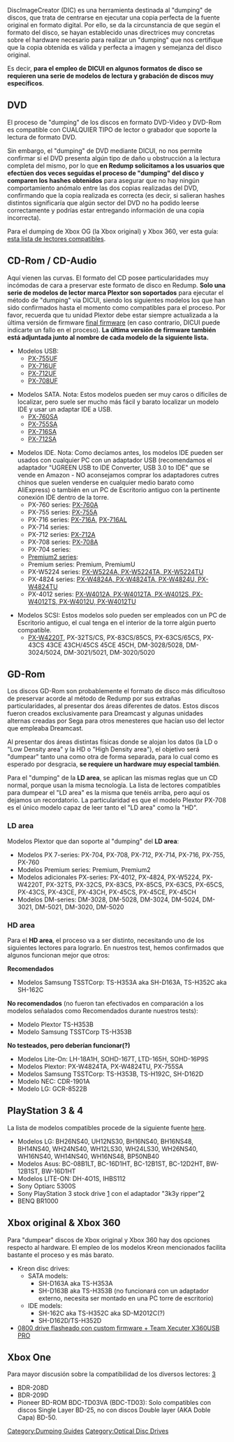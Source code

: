 DiscImageCreator (DIC) es una herramienta destinada al "dumping" de
discos, que trata de centrarse en ejecutar una copia perfecta de la
fuente original en formato digital. Por ello, se da la circunstancia de
que según el formato del disco, se hayan establecido unas directrices
muy concretas sobre el hardware necesario para realizar un "dumping" que
nos certifique que la copia obtenida es válida y perfecta a imagen y
semejanza del disco original.

Es decir, **para el empleo de DICUI en algunos formatos de disco se
requieren una serie de modelos de lectura y grabación de discos muy
específicos**.

## DVD

El proceso de "dumping" de los discos en formato DVD-Video y DVD-Rom es
compatible con CUALQUIER TIPO de lector o grabador que soporte la
lectura de formato DVD.

Sin embargo, el "dumping" de DVD mediante DICUI, no nos permite
confirmar si el DVD presenta algún tipo de daño u obstrucción a la
lectura completa del mismo, por lo que **en Redump solicitamos a los
usuarios que efectúen dos veces seguidas el proceso de "dumping" del
disco y comparen los hashes obtenidos** para asegurar que no hay ningún
comportamiento anómalo entre las dos copias realizadas del DVD,
confirmando que la copia realizada es correcta (es decir, si salieran
hashes distintos significaría que algún sector del DVD no ha podido
leerse correctamente y podrías estar entregando información de una copia
incorrecta).

Para el dumping de Xbox OG (la Xbox original) y Xbox 360, ver esta guía:
[esta lista de lectores
compatibles](DiscImageCreator:_Optical_Disc_Drive_Compatibility#Xbox_original_.26_Xbox_360 "wikilink").

## CD-Rom / CD-Audio

Aquí vienen las curvas. El formato del CD posee particularidades muy
incómodas de cara a preservar este formato de disco en Redump. **Solo
una serie de modelos de lector marca Plextor son soportados** para
ejecutar el método de "dumping" via DICUI, siendo los siguientes modelos
los que han sido confirmados hasta el momento como compatibles para el
proceso. Por favor, recuerda que tu unidad Plextor debe estar siempre
actualizada a la última versión de firmware [final
firmware](http://www.skcj.co.jp/discon/download/index.html) (en caso
contrario, DICUI puede indicarte un fallo en el proceso). **La última
versión de firmware también está adjuntada junto al nombre de cada
modelo de la siguiente lista.**

  - Modelos USB:
      - [PX-755UF](https://archive.org/download/PlextorFirmware/px755A%20&%20px755SA_108.zip)
      - [PX-716UF](https://archive.org/download/PlextorFirmware/px716A%20&%20px716SA%20&%20px716UF_111.zip)
      - [PX-712UF](https://archive.org/download/PlextorFirmware/px712A%20&%20px712SA%20&%20px712U_109.zip)
      - [PX-708UF](https://archive.org/download/PlextorFirmware/px708A%20&%20px708UF_112.zip)

<!-- end list -->

  - Modelos SATA. Nota: Estos modelos pueden ser muy caros o díficiles
    de localizar, pero suele ser mucho más fácil y barato localizar un
    modelo IDE y usar un adaptar IDE a USB.
      - [PX-760SA](https://archive.org/download/PlextorFirmware/px760A%20&%20px760SA_107.zip)
      - [PX-755SA](https://archive.org/download/PlextorFirmware/px755A%20&%20px755SA_108.zip)
      - [PX-716SA](https://archive.org/download/PlextorFirmware/px716A%20&%20px716SA%20&%20px716UF_111.zip)
      - [PX-712SA](https://archive.org/download/PlextorFirmware/px712A%20&%20px712SA%20&%20px712U_109.zip)

<!-- end list -->

  - Modelos IDE. Nota: Como decíamos antes, los modelos IDE pueden ser
    usados con cualquier PC con un adaptador USB (recomendamos el
    adaptador "UGREEN USB to IDE Converter, USB 3.0 to IDE" que se vende
    en Amazon - NO aconsejamos comprar los adaptadores cutres chinos que
    suelen venderse en cualquier medio barato como AliExpress) o también
    en un PC de Escritorio antiguo con la pertinente conexión IDE dentro
    de la torre.
      - PX-760 series:
        [PX-760A](https://archive.org/download/PlextorFirmware/px760A%20&%20px760SA_107.zip)
      - PX-755 series:
        [PX-755A](https://archive.org/download/PlextorFirmware/px755A%20&%20px755SA_108.zip)
      - PX-716 series:
        [PX-716A](https://archive.org/download/PlextorFirmware/px716A%20&%20px716SA%20&%20px716UF_111.zip),
        [PX-716AL](https://archive.org/download/PlextorFirmware/px716l%20aka%20px716AL%20&%20px716UFL_102.zip)
      - PX-714 series:
      - PX-712 series:
        [PX-712A](https://archive.org/download/PlextorFirmware/px712A%20&%20px712SA%20&%20px712U_109.zip)
      - PX-708 series:
        [PX-708A](https://archive.org/download/PlextorFirmware/px708A%20&%20px708UF_112.zip)
      - PX-704 series:
      - [Premium2
        series](https://archive.org/download/PlextorFirmware/Premium2_103.zip):
      - Premium series: Premium, PremiumU
      - PX-W5224 series: [PX-W5224A, PX-W5224TA,
        PX-W5224TU](https://archive.org/download/PlextorFirmware/pxw5224_104.zip)
      - PX-4824 series: [PX-W4824A, PX-W4824TA, PX-W4824U,
        PX-W4824TU](https://archive.org/download/PlextorFirmware/pxw4824_107.zip)
      - PX-4012 series: [PX-W4012A, PX-W4012TA, PX-W4012S, PX-W4012TS,
        PX-W4012U,
        PX-W4012TU](https://archive.org/download/PlextorFirmware/pxw4012_107.zip)

<!-- end list -->

  - Modelos SCSI: Estos modelos solo pueden ser empleados con un PC de
    Escritorio antiguo, el cual tenga en el interior de la torre algún
    puerto compatible.
      - [PX-W4220T](https://archive.org/download/PlextorFirmware/pxw4220_104.zip),
        PX-32TS/CS, PX-83CS/85CS, PX-63CS/65CS, PX-43CS 43CE 43CH/45CS
        45CE 45CH, DM-3028/5028, DM-3024/5024, DM-3021/5021,
        DM-3020/5020

## GD-Rom

Los discos GD-Rom son probablemente el formato de disco más dificultoso
de preservar acorde al método de Redump por sus extrañas
particularidades, al presentar dos áreas diferentes de datos. Estos
discos fueron creados exclusivamente para Dreamcast y algunas unidades
alternas creadas por Sega para otros menesteres que hacían uso del
lector que empleaba Dreamcast.

Al presentar dos áreas distintas físicas donde se alojan los datos (la
LD o "Low Density area" y la HD o "High Density area"), el objetivo será
"dumpear" tanto una como otra de forma separada, para lo cual como es
esperado por desgracia, **se requiere un hardware muy especial
también**.

Para el "dumping" de la **LD area**, se aplican las mismas reglas que un
CD normal, porque usan la misma tecnología. La lista de lectores
compatibles para dumpear el "LD area" es la misma que tenéis arriba,
pero aquí os dejamos un recordatorio. La particularidad es que el modelo
Plextor PX-708 es el único modelo capaz de leer tanto el "LD area" como
la "HD".

### LD area

Modelos Plextor que dan soporte al "dumping" del **LD area**:

  - Modelos PX 7-series: PX-704, PX-708, PX-712, PX-714, PX-716, PX-755,
    PX-760
  - Modelos Premium series: Premium, Premium2
  - Modelos adicionales PX-series: PX-4012, PX-4824, PX-W5224,
    PX-W4220T, PX-32TS, PX-32CS, PX-83CS, PX-85CS, PX-63CS, PX-65CS,
    PX-43CS, PX-43CE, PX-43CH, PX-45CS, PX-45CE, PX-45CH
  - Modelos DM-series: DM-3028, DM-5028, DM-3024, DM-5024, DM-3021,
    DM-5021, DM-3020, DM-5020

### HD area

Para el **HD area**, el proceso va a ser distinto, necesitando uno de
los siguientes lectores para lograrlo. En nuestros test, hemos
confirmados que algunos funcionan mejor que otros:

**Recomendados**

  - Modelos Samsung TSSTCorp: TS-H353A aka SH-D163A, TS-H352C aka
    SH-162C

**No recomendados** (no fueron tan efectivados en comparación a los
modelos señalados como Recomendados durante nuestros tests):

  - Modelo Plextor TS-H353B
  - Modelo Samsung TSSTCorp TS-H353B

**No testeados, pero deberían funcionar(?)**

  - Modelos Lite-On: LH-18A1H, SOHD-167T, LTD-165H, SOHD-16P9S
  - Modelos Plextor: PX-W4824TA, PX-W4824TU, PX-755SA
  - Modelos Samsung TSSTCorp: TS-H353B, TS-H192C, SH-D162D
  - Modelo NEC: CDR-1901A
  - Modelo LG: GCR-8522B

## PlayStation 3 & 4

La lista de modelos compatibles procede de la siguiente fuente
[here](https://rpcs3.net/quickstart).

  - Modelos LG: BH26NS40, UH12NS30, BH16NS40, BH16NS48, BH14NS40,
    WH24NS40, WH12LS30, WH24LS30, WH26NS40, WH16NS40, WH14NS40,
    WH16NS48, BP50NB40
  - Modelos Asus: BC-08B1LT, BC-16D1HT, BC-12B1ST, BC-12D2HT, BW-12B1ST,
    BW-16D1HT
  - Modelos LITE-ON: DH-4O1S, IHBS112
  - Sony Optiarc 5300S
  - Sony PlayStation 3 stock drive
    [1](https://www.ebay.com/itm/252061696576) con el adaptador "3k3y
    ripper"[2](https://www.modchipcentral.com/store/product.php?productid=17905)
  - BENQ BR1000

## Xbox original & Xbox 360

Para "dumpear" discos de Xbox original y Xbox 360 hay dos opciones
respecto al hardware. El empleo de los modelos Kreon mencionados
facilita bastante el proceso y es más barato.

  - Kreon disc drives:
      - SATA models:
          - SH-D163A aka TS-H353A
          - SH-D163B aka TS-H353B (no funcionará con un adaptador
            externo, necesita ser montado en una PC torre de escritorio)
      - IDE models:
          - SH-162C aka TS-H352C aka SD-M2012C(?)
          - SH-D162D/TS-H352D
  - [0800 drive flasheado con custom firmware + Team Xecuter X360USB
    PRO](0800 "wikilink")

## Xbox One

Para mayor discusión sobre la compatibilidad de los diversos lectores:
[3](http://forum.redump.org/topic/16301/done-xbox-one/)

  - BDR-208D
  - BDR-209D
  - Pioneer BD-ROM BDC-TD03VA (BDC-TD03): Solo compatibles con discos
    Single Layer BD-25, no con discos Double layer (AKA Doble Capa)
    BD-50.

[Category:Dumping Guides](Category:Dumping_Guides "wikilink")
[Category:Optical Disc Drives](Category:Optical_Disc_Drives "wikilink")